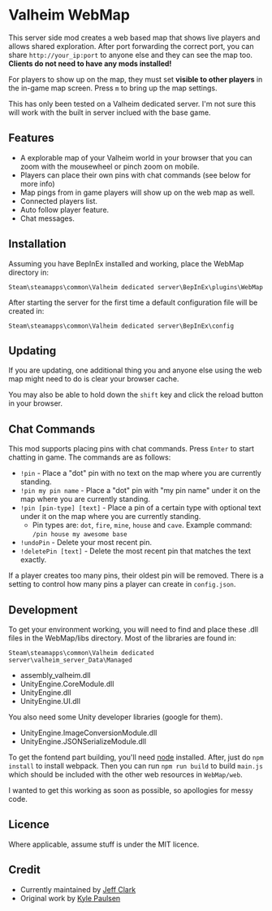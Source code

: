 # Valheim WebMap

This server side mod creates a web based map that shows live players and allows shared exploration. After port forwarding the correct port, you can share `http://your_ip:port` to anyone else and they can see the map too. **Clients do not need to have any mods installed!**

For players to show up on the map, they must set **visible to other players** in the in-game map screen. Press `m` to bring up the map settings.

This has only been tested on a Valheim dedicated server. I'm not sure this will work with the built in server inclued with the base game.

## Features

* A explorable map of your Valheim world in your browser that you can zoom with the mousewheel or pinch zoom on mobile.
* Players can place their own pins with chat commands (see below for more info)
* Map pings from in game players will show up on the web map as well.
* Connected players list.
* Auto follow player feature.
* Chat messages.

## Installation

Assuming you have BepInEx installed and working, place the WebMap directory in:

    Steam\steamapps\common\Valheim dedicated server\BepInEx\plugins\WebMap

After starting the server for the first time a default configuration file will be created in:

    Steam\steamapps\common\Valheim dedicated server\BepInEx\config

## Updating

If you are updating, one additional thing you and anyone else using the web map might need to do is clear your browser cache.

You may also be able to hold down the `shift` key and click the reload button in your browser.

## Chat Commands

This mod supports placing pins with chat commands. Press `Enter` to start chatting in game. The commands are as follows:

* `!pin` - Place a "dot" pin with no text on the map where you are currently standing.
* `!pin my pin name` - Place a "dot" pin with "my pin name" under it on the map where you are currently standing.
* `!pin [pin-type] [text]` - Place a pin of a certain type with optional text under it on the map where you are currently standing.
    * Pin types are: `dot`, `fire`, `mine`, `house` and `cave`. Example command: `/pin house my awesome base`
* `!undoPin` - Delete your most recent pin.
* `!deletePin [text]` - Delete the most recent pin that matches the text exactly.

If a player creates too many pins, their oldest pin will be removed. There is a setting to control how many pins a player can create in `config.json`.

## Development

To get your environment working, you will need to find and place these .dll files in the WebMap/libs directory. Most of the libraries are found in:

`Steam\steamapps\common\Valheim dedicated server\valheim_server_Data\Managed`

* assembly_valheim.dll
* UnityEngine.CoreModule.dll
* UnityEngine.dll
* UnityEngine.UI.dll

You also need some Unity developer libraries (google for them).

* UnityEngine.ImageConversionModule.dll
* UnityEngine.JSONSerializeModule.dll

To get the fontend part building, you'll need [node] installed. After, just do `npm install` to install webpack. Then you can run `npm run build` to build `main.js` which should be included with the other web resources in `WebMap/web`.

I wanted to get this working as soon as possible, so apollogies for messy code.

## Licence

Where applicable, assume stuff is under the MIT licence.

## Credit

* Currently maintained by [Jeff Clark](https://github.com/h0tw1r3)
* Original work by [Kyle Paulsen](https://github.com/kylepaulsen)

[node]: https://nodejs.org/en/download/
